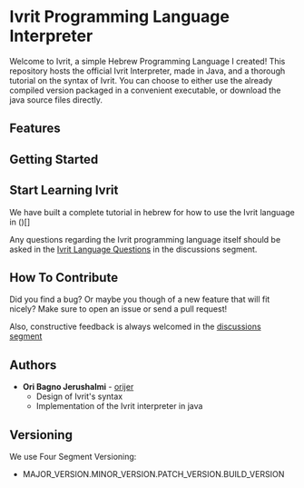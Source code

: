# Ivrit Programming Language Interpreter

Welcome to Ivrit, a simple Hebrew Programming Language I created! 
This repository hosts the official Ivrit Interpreter, made in Java, and a thorough tutorial on the syntax of Ivrit.
You can choose to either use the already compiled version packaged in a convenient executable, or download the java source files directly.

## Features

## Getting Started

## Start Learning Ivrit
We have built a complete tutorial in hebrew for how to use the Ivrit language in ()[]

Any questions regarding the Ivrit programming language itself should be asked in the [Ivrit Language Questions](https://github.com/orijer/IvritInterpreter/discussions/categories/ivrit-language-questions) in the discussions segment.

## How To Contribute
Did you find a bug? Or maybe you though of a new feature that will fit nicely?
Make sure to open an issue or send a pull request!

Also, constructive feedback is always welcomed in the [discussions segment](https://github.com/orijer/IvritInterpreter/discussions) 

## Authors
* **Ori Bagno Jerushalmi** - [orijer](https://github.com/orijer)
  * Design of Ivrit's syntax
  * Implementation of the Ivrit interpreter in java

## Versioning
We use Four Segment Versioning:
 * MAJOR_VERSION.MINOR_VERSION.PATCH_VERSION.BUILD_VERSION
